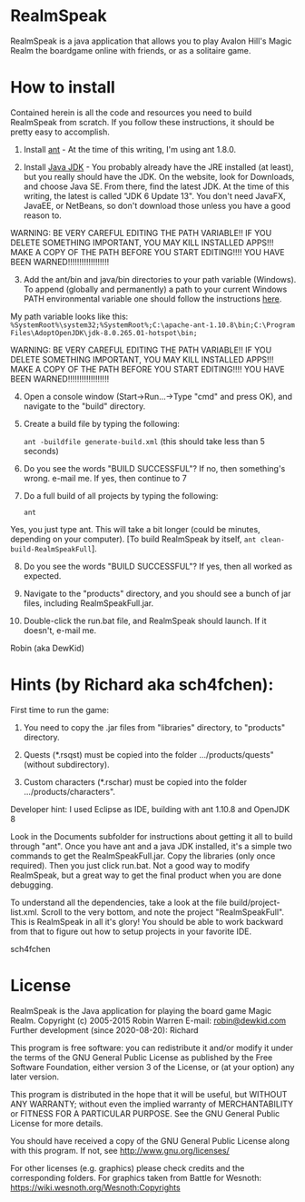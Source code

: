 # RealmSpeak

RealmSpeak is a java application that allows you to play Avalon Hill's Magic Realm the boardgame online with friends,
or as a solitaire game.

# How to install

Contained herein is all the code and resources you need to build RealmSpeak from scratch.  If you follow these instructions, it should be pretty easy to accomplish.

1.  Install [ant](http://ant.apache.org/) - At the time of this writing, I'm using ant 1.8.0.

2.  Install [Java JDK](https://www.oracle.com/java/technologies/downloads/) - You probably already have the JRE installed (at least), but you really should have the JDK.  On the website, look for Downloads, and choose Java SE.  From there, find the latest JDK.  At the time of this writing, the latest is called "JDK 6 Update 13".  You don't need JavaFX, JavaEE, or NetBeans, so don't download those unless you have a good reason to.

WARNING:  BE VERY CAREFUL EDITING THE PATH VARIABLE!!  IF YOU DELETE SOMETHING IMPORTANT, YOU MAY KILL INSTALLED APPS!!!  MAKE A COPY OF THE PATH BEFORE YOU START EDITING!!!!  YOU HAVE BEEN WARNED!!!!!!!!!!!!!!!!!!

3.  Add the ant/bin and java/bin directories to your path variable (Windows). To append (globally and permanently) a path to your current Windows PATH environmental variable one should follow the instructions [here](https://www.java.com/en/download/help/path.html).

  My path variable looks like this: `%SystemRoot%\system32;%SystemRoot%;C:\apache-ant-1.10.8\bin;C:\Program Files\AdoptOpenJDK\jdk-8.0.265.01-hotspot\bin;`

WARNING:  BE VERY CAREFUL EDITING THE PATH VARIABLE!!  IF YOU DELETE SOMETHING IMPORTANT, YOU MAY KILL INSTALLED APPS!!!  MAKE A COPY OF THE PATH BEFORE YOU START EDITING!!!!  YOU HAVE BEEN WARNED!!!!!!!!!!!!!!!!!!

4.  Open a console window (Start->Run...->Type "cmd" and press OK), and navigate to the "build" directory.

5.  Create a build file by typing the following:

	`ant -buildfile generate-build.xml` (this should take less than 5 seconds)

6.  Do you see the words "BUILD SUCCESSFUL"?  If no, then something's wrong.  e-mail me.  If yes, then continue to 7

7.  Do a full build of all projects by typing the following:

	`ant`

  Yes, you just type ant. This will take a bit longer (could be minutes, depending on your computer). [To build RealmSpeak by itself, `ant clean-build-RealmSpeakFull`].

8. Do you see the words "BUILD SUCCESSFUL"?  If yes, then all worked as expected.

9. Navigate to the "products" directory, and you should see a bunch of jar files, including RealmSpeakFull.jar.

10. Double-click the run.bat file, and RealmSpeak should launch.  If it doesn't, e-mail me.


Robin (aka DewKid)


# Hints (by Richard aka sch4fchen):

First time to run the game:
1. You need to copy the .jar files from "libraries" directory, to "products" directory.

2. Quests (*.rsqst) must be copied into the folder .../products/quests" (without subdirectory).

3. Custom characters (*.rschar) must be copied into the folder .../products/characters".

Developer hint: I used Eclipse as IDE, building with ant 1.10.8 and OpenJDK 8

Look in the Documents subfolder for instructions about getting it all to build through "ant".
Once you have ant and a java JDK installed, it's a simple two commands to get the RealmSpeakFull.jar.
Copy the libraries (only once required). Then you just click run.bat.
Not a good way to modify RealmSpeak, but a great way to get the final product when you are done debugging.

To understand all the dependencies, take a look at the file build/project-list.xml. Scroll to the very bottom,
and note the project "RealmSpeakFull". This is RealmSpeak in all it's glory! You should be able to work backward
from that to figure out how to setup projects in your favorite IDE.

sch4fchen


# License

RealmSpeak is the Java application for playing the board game Magic Realm.
Copyright (c) 2005-2015 Robin Warren
E-mail: robin@dewkid.com
Further development (since 2020-08-20): Richard

This program is free software: you can redistribute it and/or modify it under the terms of the GNU General Public License as published by the Free Software Foundation, either version 3 of the License, or (at your option) any later version.

This program is distributed in the hope that it will be useful, but WITHOUT ANY WARRANTY; without even the implied warranty of MERCHANTABILITY or FITNESS FOR A PARTICULAR PURPOSE. See the GNU General Public License for more details.

You should have received a copy of the GNU General Public License along with this program. If not, see
http://www.gnu.org/licenses/

For other licenses (e.g. graphics) please check credits and the corresponding folders.
For graphics taken from Battle for Wesnoth: https://wiki.wesnoth.org/Wesnoth:Copyrights
